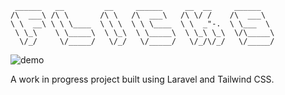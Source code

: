     ______   __         __     ______     __  __     ______
    /\  ___\ /\ \       /\ \   /\  ___\   /\ \/ /    /\  ___\
    \ \  __\ \ \ \____  \ \ \  \ \ \____  \ \  _"-.  \ \___  \
     \ \_\    \ \_____\  \ \_\  \ \_____\  \ \_\ \_\  \/\_____\
      \/_/     \/_____/   \/_/   \/_____/   \/_/\/_/   \/_____/

![demo](demo.gif)

A work in progress project built using Laravel and Tailwind CSS.